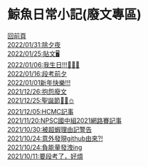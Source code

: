 <link rel="shortcut icon" href="https://whaleon120.github.io/blogs/image/albe8-uoedw-001.ico"> 

# 鯨魚日常小記(廢文專區)  
[回前頁](https://whaleon120.github.io/blogs/blog.html)   
[2022/01/31:除夕夜](https://WHALEon120.github.io/blogs/feeling/20220131)   
[2022/01/25:貼文🖥️](https://whaleon120.github.io/blogs/feeling/20220125)  
[2022/01/06:我生日!!!🥳🥳🥳](https://whaleon120.github.io/blogs/feeling/20220120)  
[2022/01/16:段考前夕](https://WHALEon120.github.io/blogs/feeling/20220116)  
[2022/01/01新年快樂!!!](https://WHALEon120.github.io/blogs/feeling/20220101)  
[2021/12/26:抱怨廢文](https://WHALEon120.github.io/blogs/feeling/20211226)  
[2021/12/25:聖誕節🎄🎁⛄](https://whaleon120.github.io/blogs/feeling/20211225)  
[2021/12/05:HCMC記事](https://whaleon120.github.io/blogs/feeling/20211205)  
[2021/11/20:NPSC國中組2021網路賽記事](https://whaleon120.github.io/blogs/feeling/20211120)  
[2021/10/30:被超蝦理由記警告](https://whaleon120.github.io/blogs/feeling/20211030)  
[2021/10/24:意外發現github由來?!](https://whaleon120.github.io/blogs/feeling/20211024(2))  
[2021/10/24:負能量發洩ing](https://whaleon120.github.io/blogs/feeling/20211024)  
[2021/10/11:要段考了，好煩](https://WHALEon120.github.io/blogs/feeling/20211011)  


